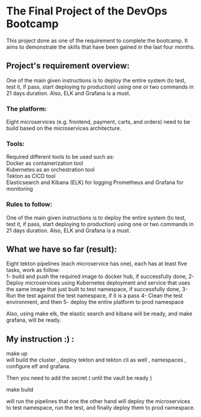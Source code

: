 # The Final Project of the DevOps Bootcamp


This project done as one of the requirement to complete the bootcamp. It aims to demonstrate the skills that have been gained in the last four months.


## Project's requirement overview:   
One of the main given instructions is to deploy the entire system (to test, test it, if pass, start deploying to production) using one or two commands in 21 days duration. Also, ELK and Grafana is a must.  

### The platform:
Eight microservices (e.g. frontend, payment, carts, and orders) need to be build based on the microservices architecture.  

### Tools:
Required different tools to be used such as:  
Docker as containerization tool  
Kubernetes as an orchestration tool  
Tekton as CICD tool  
Elasticsearch and Kibana (ELK) for logging 
Prometheus and Grafana for monitoring  

### Rules to follow:   
One of the main given instructions is to deploy the entire system (to test, test it, if pass, start deploying to production) using one or two commands in 21 days duration. Also, ELK and Grafana is a must.  


## What we have so far (result): 
Eight tekton pipelines (each microservice has one), each has at least five tasks,  work as follow:  
1- build and push the required image to docker hub, if successfully done, 
2- Deploy microservices using Kubernetes deployment and service that uses the same image that just built to test namespace, if successfully done,
3- Run the test against the test namespace, if it is a pass 
4- Clean the test environment, and then
5- deploy the entire platform to prod namespace  

Also, using make elk,  the elastic search and kibana will be ready, and make grafana, will be ready.

## My instruction :) :

make up  
will build the cluster , deploy tekton and tekton cli as well , namespaces , configure elf and grafana.  

Then you need to add the secret ( until the vault be ready )  

make build   

will run the pipelines that one the other hand will deploy the microservices to test namespace, run the test, and finally deploy them to prod namespace. 

